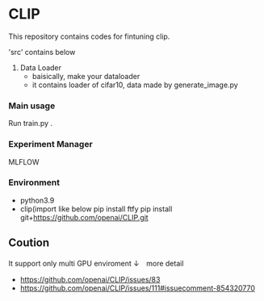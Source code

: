 # CLIP
This repository contains codes for fintuning clip.

'src' contains below
1. Data Loader
    * baisically, make your dataloader 
    * it contains loader of cifar10, data made by generate_image.py

### Main usage
Run train.py .
### Experiment Manager
MLFLOW
### Environment
* python3.9
* clip(import like below
pip install ftfy
pip install git+https://github.com/openai/CLIP.git
  


## Coution
It support only multi GPU enviroment
↓　more detail
* https://github.com/openai/CLIP/issues/83
* https://github.com/openai/CLIP/issues/111#issuecomment-854320770
